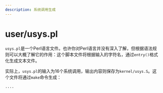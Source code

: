 ```yaml
---
description: 系统调用生成
---
```


# user/usys.pl

`usys.pl`是一个Perl语言文件。也许你对Perl语言并没有深入了解，但根据语法规则可以大概了解它的作用：这个脚本文件将根据输入的字符名，通过`entry()`格式化生成文本文件。

实际上，`usys.pl`的输入为16个系统调用，输出内容则保存为`kernel/usys.S`。这个文件将通过`make`命令生成：

```text
....
```



